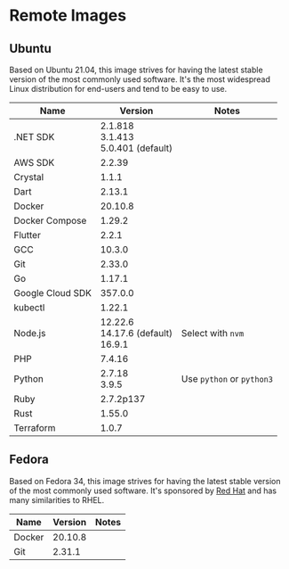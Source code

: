 # Remote Images

## Ubuntu

Based on Ubuntu 21.04, this image strives for having the latest stable version of the most commonly used software. It's the most widespread Linux distribution for end-users and tend to be easy to use.

<!-- BEGIN GENERATED SECTION: ubuntu -->

| Name | Version | Notes |
| ---- | ------- | ----- |
| .NET SDK | 2.1.818<br>3.1.413<br>5.0.401 (default) |
| AWS SDK | 2.2.39 |
| Crystal | 1.1.1 |
| Dart | 2.13.1 |
| Docker | 20.10.8 |
| Docker Compose | 1.29.2 |
| Flutter | 2.2.1 |
| GCC | 10.3.0 |
| Git | 2.33.0 |
| Go | 1.17.1 |
| Google Cloud SDK | 357.0.0 |
| kubectl | 1.22.1 |
| Node.js | 12.22.6<br>14.17.6 (default)<br>16.9.1 | Select with `nvm` |
| PHP | 7.4.16 |
| Python | 2.7.18<br>3.9.5 | Use `python` or `python3` |
| Ruby | 2.7.2p137 |
| Rust | 1.55.0 |
| Terraform | 1.0.7 |

<!-- END GENERATED SECTION: ubuntu -->

## Fedora

Based on Fedora 34, this image strives for having the latest stable version of the most commonly used software. It's sponsored by [Red Hat](https://www.redhat.com/) and has many similarities to RHEL.

<!-- BEGIN GENERATED SECTION: fedora -->

| Name | Version | Notes |
| ---- | ------- | ----- |
| Docker | 20.10.8 |
| Git | 2.31.1 |

<!-- END GENERATED SECTION: fedora -->
